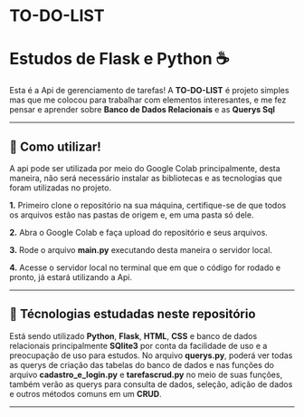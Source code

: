 # TO-DO-LIST
# Estudos de Flask e Python ☕️

Esta é a Api de gerenciamento de tarefas! A **TO-DO-LIST** é projeto simples mas que me colocou para trabalhar com elementos interesantes, e me fez pensar e aprender sobre **Banco de Dados Relacionais** e as **Querys Sql** 

---

## 📝 Como utilizar!

A api pode ser utilizada por meio do Google Colab principalmente, desta maneira, não será necessário instalar as bibliotecas e as tecnologias que foram utilizadas no projeto. 

**1.** Primeiro clone o repositório na sua máquina, certifique-se de que todos os arquivos estão nas pastas de origem e, em uma pasta só dele.

**2.** Abra o Google Colab e faça upload do repositório e seus arquivos.

**3.** Rode o arquivo **main.py** executando desta maneira o servidor local.

**4.** Acesse o servidor local no terminal que em que o código for rodado e pronto, já estará utilizando a Api.

---

## 📁 Técnologias estudadas neste repositório

Está sendo utilizado **Python**, **Flask**, **HTML**, **CSS** e banco de dados relacionais principalmente **SQlite3** por conta da facilidade de uso e a preocupação de uso para estudos. No arquivo **querys.py**, poderá ver todas as querys de criação das tabelas do banco de dados e nas funções do arquivo **cadastro_e_login.py** e **tarefascrud.py** no meio de suas funções, também verão as querys para consulta de dados, seleção, adição de dados e outros métodos comuns em um 
**CRUD**.

---
